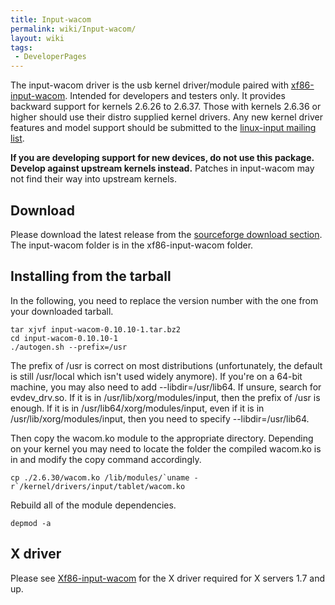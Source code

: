 ```yaml
---
title: Input-wacom
permalink: wiki/Input-wacom/
layout: wiki
tags:
 - DeveloperPages
---
```


The input-wacom driver is the usb kernel driver/module paired with
[xf86-input-wacom](xf86-input-wacom "wikilink"). Intended for developers
and testers only. It provides backward support for kernels 2.6.26 to
2.6.37. Those with kernels 2.6.36 or higher should use their distro
supplied kernel drivers. Any new kernel driver features and model
support should be submitted to the [linux-input mailing
list](https://patchwork.kernel.org/project/linux-input/).

**If you are developing support for new devices, do not use this
package. Develop against upstream kernels instead.** Patches in
input-wacom may not find their way into upstream kernels.

Download
--------

Please download the latest release from the [sourceforge download
section](https://sourceforge.net/projects/linuxwacom/files/). The
input-wacom folder is in the xf86-input-wacom folder.

Installing from the tarball
---------------------------

In the following, you need to replace the version number with the one
from your downloaded tarball.

    tar xjvf input-wacom-0.10.10-1.tar.bz2
    cd input-wacom-0.10.10-1
    ./autogen.sh --prefix=/usr

The prefix of /usr is correct on most distributions (unfortunately, the
default is still /usr/local which isn't used widely anymore). If you're
on a 64-bit machine, you may also need to add --libdir=/usr/lib64. If
unsure, search for evdev\_drv.so. If it is in
/usr/lib/xorg/modules/input, then the prefix of /usr is enough. If it is
in /usr/lib64/xorg/modules/input, even if it is in
/usr/lib/xorg/modules/input, then you need to specify
--libdir=/usr/lib64.

Then copy the wacom.ko module to the appropriate directory. Depending on
your kernel you may need to locate the folder the compiled wacom.ko is
in and modify the copy command accordingly.

    cp ./2.6.30/wacom.ko /lib/modules/`uname -r`/kernel/drivers/input/tablet/wacom.ko

Rebuild all of the module dependencies.

    depmod -a

X driver
--------

Please see [Xf86-input-wacom](/wiki/Xf86-input-wacom "wikilink") for the X
driver required for X servers 1.7 and up.
